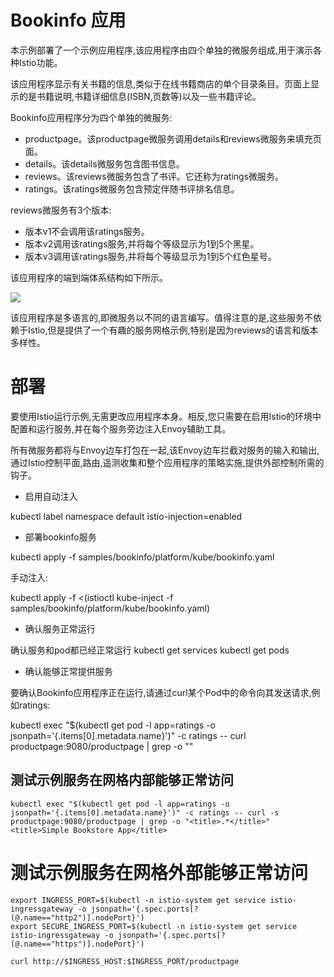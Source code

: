 # Bookinfo 应用

本示例部署了一个示例应用程序,该应用程序由四个单独的微服务组成,用于演示各种Istio功能。

该应用程序显示有关书籍的信息,类似于在线书籍商店的单个目录条目。页面上显示的是书籍说明,书籍详细信息(ISBN,页数等)以及一些书籍评论。

Bookinfo应用程序分为四个单独的微服务:

- productpage。该productpage微服务调用details和reviews微服务来填充页面。
- details。该details微服务包含图书信息。
- reviews。该reviews微服务包含了书评。它还称为ratings微服务。
- ratings。该ratings微服务包含预定伴随书评排名信息。

reviews微服务有3个版本:

- 版本v1不会调用该ratings服务。
- 版本v2调用该ratings服务,并将每个等级显示为1到5个黑星。
- 版本v3调用该ratings服务,并将每个等级显示为1到5个红色星号。

该应用程序的端到端体系结构如下所示。

![](https://istio.io/latest/docs/examples/bookinfo/noistio.svg)

该应用程序是多语言的,即微服务以不同的语言编写。值得注意的是,这些服务不依赖于Istio,但是提供了一个有趣的服务网格示例,特别是因为reviews的语言和版本多样性。

# 部署

要使用Istio运行示例,无需更改应用程序本身。相反,您只需要在启用Istio的环境中配置和运行服务,并在每个服务旁边注入Envoy辅助工具。

所有微服务都将与Envoy边车打包在一起,该Envoy边车拦截对服务的输入和输出,通过Istio控制平面,路由,遥测收集和整个应用程序的策略实施,提供外部控制所需的钩子。

- 启用自动注入

kubectl label namespace default istio-injection=enabled

- 部署bookinfo服务

kubectl apply -f samples/bookinfo/platform/kube/bookinfo.yaml

手动注入:

kubectl apply -f <(istioctl kube-inject -f samples/bookinfo/platform/kube/bookinfo.yaml)

- 确认服务正常运行

确认服务和pod都已经正常运行
kubectl get services
kubectl get pods

- 确认能够正常提供服务

要确认Bookinfo应用程序正在运行,请通过curl某个Pod中的命令向其发送请求,例如ratings:

kubectl exec "$(kubectl get pod -l app=ratings -o jsonpath='{.items[0].metadata.name}')" -c ratings -- curl productpage:9080/productpage | grep -o "<title>.*</title>"
<title>Simple Bookstore App</title>

## 测试示例服务在网格内部能够正常访问

```
kubectl exec "$(kubectl get pod -l app=ratings -o jsonpath='{.items[0].metadata.name}')" -c ratings -- curl -s productpage:9080/productpage | grep -o "<title>.*</title>"
<title>Simple Bookstore App</title>
```

# 测试示例服务在网格外部能够正常访问

```
export INGRESS_PORT=$(kubectl -n istio-system get service istio-ingressgateway -o jsonpath='{.spec.ports[?(@.name=="http2")].nodePort}')
export SECURE_INGRESS_PORT=$(kubectl -n istio-system get service istio-ingressgateway -o jsonpath='{.spec.ports[?(@.name=="https")].nodePort}')

curl http://$INGRESS_HOST:$INGRESS_PORT/productpage
```